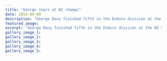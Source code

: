 ```yaml
---
title: "George soars at NI champs"
date: 2019-04-09
description: "George Davy finished fifth in the Enduro division at the NZ Schools North Island Mountain Bike Champs..."
featured_image: 
excerpt: "George Davy finished fifth in the Enduro division at the NZ Schools North Island Mountain Bike Championships."
gallery_image_1: 
gallery_image_2: 
gallery_image_3: 
gallery_image_4: 
gallery_image_5: 
---
```

